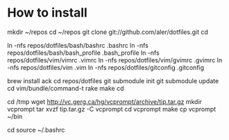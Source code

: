 How to install
==============

  mkdir ~/repos
  cd ~/repos
  git clone git://github.com/aler/dotfiles.git
  cd

ln -nfs repos/dotfiles/bash/bashrc .bashrc
ln -nfs repos/dotfiles/bash/bash_profile .bash_profile
ln -nfs repos/dotfiles/vim/vimrc .vimrc
ln -nfs repos/dotfiles/vim/gvimrc .gvimrc
ln -nfs repos/dotfiles/vim .vim
ln -nfs repos/dotfiles/gitconfig .gitconfig

brew install ack
cd repos/dotfiles
git submodule init
git submodule update
cd vim/bundle/command-t
rake make
cd

cd /tmp
wget http://vc.gerg.ca/hg/vcprompt/archive/tip.tar.gz
mkdir vcprompt
tar xvzf tip.tar.gz -C vcprompt
cd vcprompt
make
cp vcprompt ~/bin

cd
source ~/.bashrc

